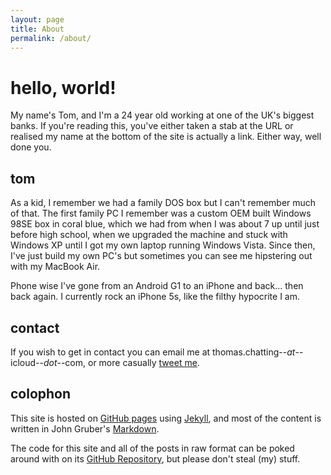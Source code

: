 ```yaml
---
layout: page
title: About
permalink: /about/
---
```


<h1 class="article-title">hello, world!</h1>

My name's Tom, and I'm a 24 year old working at one of the UK's biggest banks. If you're reading this, you've either taken a stab at the URL or realised my name at the bottom of the site is actually a link. Either way, well done you.

## tom

As a kid, I remember we had a family DOS box but I can't remember much of that. The first family PC I remember was a custom OEM built Windows 98SE box in coral blue, which we had from when I was about 7 up until just before high school, when we upgraded the machine and stuck with Windows XP until I got my own laptop running Windows Vista. Since then, I've just build my own PC's but sometimes you can see me hipstering out with my MacBook Air.

Phone wise I've gone from an Android G1 to an iPhone and back... then back again. I currently rock an iPhone 5s, like the filthy hypocrite I am.

## contact

If you wish to get in contact you can email me at thomas.chatting--*at*--icloud--*dot*--com, or more casually [tweet me][tweet].

## colophon

This site is hosted on [GitHub pages][ghpages] using [Jekyll][jekyll], and most of the content is written in John Gruber's [Markdown][markdown].

The code for this site and all of the posts in raw format can be poked around with on its [GitHub Repository][ghrepo], but please don't steal (my) stuff.

[github]: //github.com/tomchatting
[tweet]: //twitter.com/?status=Ohai,%20@PhenomenonTom%20
[ghpages]: //pages.github.com
[jekyll]: //github.com/mojombo/jekyll
[markdown]: //daringfireball.net/projects/markdown/
[ghrepo]: //github.com/tomchatting/tomchatting.github.io
